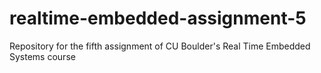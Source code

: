 # realtime-embedded-assignment-5
Repository for the fifth assignment of CU Boulder's Real Time Embedded Systems course
